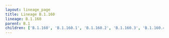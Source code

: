 ```yaml
---
layout: lineage_page
title: Lineage B.1.160
lineage: B.1.160
parent: B.1
children: ['B.1.160', 'B.1.160.1', 'B.1.160.2', 'B.1.160.3', 'B.1.160.4', 'B.1.160.5', 'B.1.160.6', 'B.1.160.7', 'B.1.160.8']
---
```

